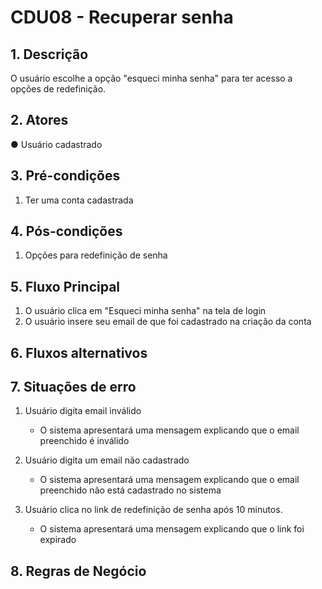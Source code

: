 # CDU08 - Recuperar senha

## 1. Descrição

O usuário escolhe a opção "esqueci minha senha" para ter acesso a opções de redefinição.

## 2. Atores

● Usuário cadastrado

## 3. Pré-condições

1. Ter uma conta cadastrada

## 4. Pós-condições

1. Opções para redefinição de senha

## 5. Fluxo Principal

1. O usuário clica em "Esqueci minha senha" na tela de login
2. O usuário insere seu email de que foi cadastrado na criação da conta

## 6. Fluxos alternativos

## 7. Situações de erro

1. Usuário digita email inválido

   - O sistema apresentará uma mensagem explicando que o email preenchido é inválido

2. Usuário digita um email não cadastrado

   - O sistema apresentará uma mensagem explicando que o email preenchido não está cadastrado no sistema

3. Usuário clica no link de redefinição de senha após 10 minutos.

   - O sistema apresentará uma mensagem explicando que o link foi expirado

## 8. Regras de Negócio
